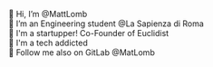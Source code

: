 👋 Hi, I’m @MattLomb <br>
👀 I’m an Engineering student @La Sapienza di Roma<br>
🚀 I'm a startupper! Co-Founder of Euclidist<br>
🤖 I'm a tech addicted<br>
🦾 Follow me also on GitLab @MatLomb<br>
<!---
MattLomb/MattLomb is a ✨ special ✨ repository because its `README.md` (this file) appears on your GitHub profile.
You can click the Preview link to take a look at your changes.
--->
